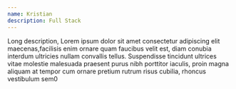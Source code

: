 ```yaml
---
name: Kristian
description: Full Stack
---
```

Long description, Lorem ipsum dolor sit amet consectetur adipiscing elit maecenas,facilisis enim ornare quam faucibus velit est, diam conubia interdum ultricies nullam convallis tellus. Suspendisse tincidunt ultrices vitae molestie malesuada praesent purus nibh porttitor iaculis, proin magna aliquam at tempor cum ornare pretium rutrum risus cubilia, rhoncus vestibulum sem0